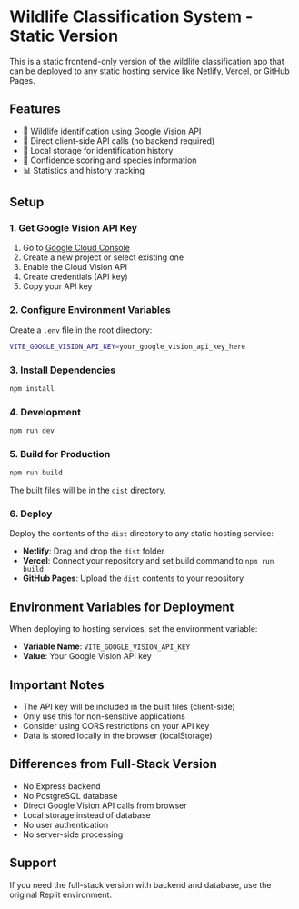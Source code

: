 # Wildlife Classification System - Static Version

This is a static frontend-only version of the wildlife classification app that can be deployed to any static hosting service like Netlify, Vercel, or GitHub Pages.

## Features

- 🐾 Wildlife identification using Google Vision API
- 📱 Direct client-side API calls (no backend required)
- 💾 Local storage for identification history
- 🎯 Confidence scoring and species information
- 📊 Statistics and history tracking

## Setup

### 1. Get Google Vision API Key

1. Go to [Google Cloud Console](https://console.cloud.google.com/)
2. Create a new project or select existing one
3. Enable the Cloud Vision API
4. Create credentials (API key)
5. Copy your API key

### 2. Configure Environment Variables

Create a `.env` file in the root directory:

```bash
VITE_GOOGLE_VISION_API_KEY=your_google_vision_api_key_here
```

### 3. Install Dependencies

```bash
npm install
```

### 4. Development

```bash
npm run dev
```

### 5. Build for Production

```bash
npm run build
```

The built files will be in the `dist` directory.

### 6. Deploy

Deploy the contents of the `dist` directory to any static hosting service:

- **Netlify**: Drag and drop the `dist` folder
- **Vercel**: Connect your repository and set build command to `npm run build`
- **GitHub Pages**: Upload the `dist` contents to your repository

## Environment Variables for Deployment

When deploying to hosting services, set the environment variable:

- **Variable Name**: `VITE_GOOGLE_VISION_API_KEY`
- **Value**: Your Google Vision API key

## Important Notes

- The API key will be included in the built files (client-side)
- Only use this for non-sensitive applications
- Consider using CORS restrictions on your API key
- Data is stored locally in the browser (localStorage)

## Differences from Full-Stack Version

- No Express backend
- No PostgreSQL database
- Direct Google Vision API calls from browser
- Local storage instead of database
- No user authentication
- No server-side processing

## Support

If you need the full-stack version with backend and database, use the original Replit environment.